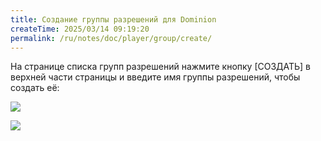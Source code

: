 ```yaml
---
title: Создание группы разрешений для Dominion
createTime: 2025/03/14 09:19:20
permalink: /ru/notes/doc/player/group/create/
---
```


На странице списка групп разрешений нажмите кнопку [СОЗДАТЬ] в верхней части страницы и введите имя группы разрешений, чтобы создать её:

![](/player/group/create/1.png)

![](/player/group/create/2.png)